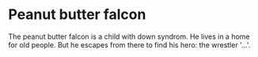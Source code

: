 # Peanut butter falcon
The peanut butter falcon is a child with down syndrom. He lives in a home for old people. But he escapes from there to find his hero: the wrestler '...'.
